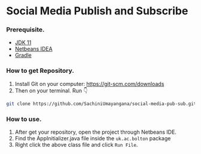 # Social Media Publish and Subscribe

### Prerequisite.
- [JDK 11](https://www.oracle.com/java/technologies/javase/jdk11-archive-downloads.html)
- [Netbeans IDEA](https://netbeans.apache.org/download/index.html)
- [Gradle](https://gradle.org/install/)

### How to get Repository.
1. Install Git on your computer: https://git-scm.com/downloads
2. Then on your terminal. Run 👇

```sh
git clone https://github.com/SachiniUmayangana/social-media-pub-sub.git
```
### How to use.
1. After get your repository, open the project through Netbeans IDE.
2. Find the AppInitializer.java file inside the `uk.ac.bolton` package 
3. Right click the above class file and click `Run File`.
